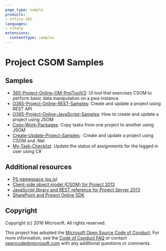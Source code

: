 ```yaml
---
page_type: sample
products:
- office-365
languages:
- csharp
extensions:
  contentType: samples
---
```

# Project CSOM Samples

## Samples
* [365-Project-Online-OM-ProjToolV2](https://github.com/OfficeDev/O365-Project-Online-.Net-Samples/tree/master/365-Project-Online-OM-ProjToolV2): UI tool that exercises CSOM to perform basic data manipulation on a pwa instance.
* [O365-Project-Online-REST-Samples](https://github.com/OfficeDev/Project-REST-Basic-Operations/tree/master/): Create and update a project using REST API
* [O365-Project-Online-JavaScript-Samples](https://github.com/OfficeDev/O365-Project-Online-.Net-Samples/tree/master/O365-Project-Online-JavaScript-Samples): How to create and update a project using JSOM
* [Copy-Work-Packages](https://github.com/OfficeDev/O365-Project-Online-.Net-Samples/tree/master/Copy-Work-Packages): Copy tasks from one project to another using JSOM
* [Create-Update-Project-Samples](https://github.com/OfficeDev/O365-Project-Online-.Net-Samples/tree/master/Create-Update-Project-Samples) : Create and update a project using CSOM and .Net
* [My-Task-Checklist](https://github.com/OfficeDev/O365-Project-Online-.Net-Samples/tree/master/My-Task-Checklist): Update the status of assignments for the logged in user using C#

## Additional resources

* [PS namespace (ps.js)](https://docs.mcirosoft.com/previous-versions/office/project-javascript-api/jj669820(v=office.15))
* [Client-side object model (CSOM) for Project 2013](https://docs.mcirosoft.com/office/client-developer/project/client-side-object-model-csom-for-project-2013)
* [JavaScript library and REST reference for Project Server 2013](https://docs.mcirosoft.com/previous-versions/office/project-javascript-api/jj712612(v=office.15))
* [SharePoint and Project Online SDK](https://www.nuget.org/packages/Microsoft.SharePointOnline.CSOM)

## Copyright
Copyright (c) 2016 Microsoft. All rights reserved.

This project has adopted the [Microsoft Open Source Code of Conduct](https://opensource.microsoft.com/codeofconduct/). For more information, see the [Code of Conduct FAQ](https://opensource.microsoft.com/codeofconduct/faq/) or contact [opencode@microsoft.com](mailto:opencode@microsoft.com) with any additional questions or comments.
